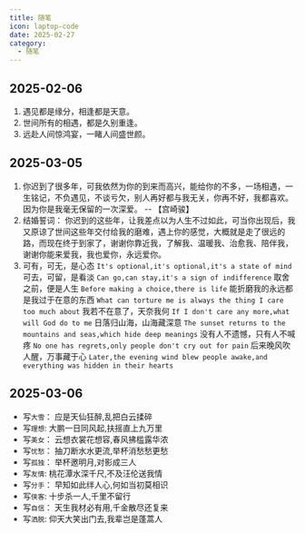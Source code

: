 ```yaml
---
title: 随笔
icon: laptop-code
date: 2025-02-27
category:
  - 随笔
---
```


## 2025-02-06

1. 遇见都是缘分，相逢都是天意。
2. 世间所有的相遇，都是久别重逢。
3. 远赴人间惊鸿宴，一睹人间盛世颜。

## 2025-03-05

1. 你迟到了很多年，可我依然为你的到来而高兴，能给你的不多，一场相遇，一生铭记，不负遇见，不谈亏欠，别人再好都与我无关，你再不好，我都喜欢。
   因为你是我毫无保留的一次深爱。 -- 【宫崎骏】
2. 结婚誓词：
   你迟到的这些年，让我差点以为人生不过如此，可当你出现后，我又原谅了世间这些年交付给我的磨难，遇上你的感觉，大概就是走了很远的路，而现在终于到家了，谢谢你靠近我，了解我、温暖我、治愈我、陪伴我，谢谢你能来爱我，我也爱你，永远爱你。
3. 可有，可无，是心态 `It's optional,it's optional,it's a state of mind`
   可去，可留，是看淡 `Can go,can stay,it's a sign of indifference`
   取舍之前，便是人生 `Before making a choice,there is life`
   能折磨我的永远都是我过于在意的东西 `What can torture me is always the thing I care too much about`
   我若不在意了，天奈我何 `If I don't care any more,what will God do to me`
   日落归山海，山海藏深意 `The sunset returns to the mountains and seas,which hide deep meanings`
   没有人不遗憾，只有人不喊疼 `No one has regrets,only people don't cry out for pain`
   后来晚风吹人醒，万事藏于心 `Later,the evening wind blew people awake,and everything was hidden in their hearts`

## 2025-03-06

- 写`大雪`： 应是天仙狂醉,乱把白云揉碎
- 写`理想`: 大鹏一日同风起,扶摇直上九万里
- 写`美女`： 云想衣裳花想容,春风拂槛露华浓
- 写`忧愁`： 抽刀断水水更流,举杯消愁愁更愁
- 写`孤独`： 举杯邀明月,对影成三人
- 写`友情`: 桃花潭水深千尺,不及汪伦送我情
- 写`分手`： 早知如此绊人心,何如当初莫相识
- 写`侠客`: 十步杀一人,千里不留行
- 写`自信`： 天生我材必有用,千金散尽还复来
- 写`洒脱`: 仰天大笑出门去,我辈岂是蓬蒿人
